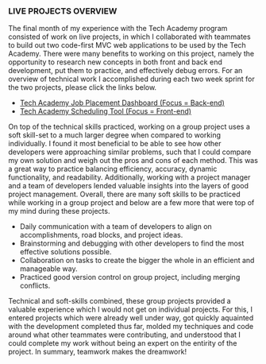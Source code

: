 ### LIVE PROJECTS OVERVIEW

The final month of my experience with the Tech Academy program consisted of work on live projects, in which I collaborated with teammates to build out two code-first MVC web applications to be used by the Tech Academy.  There were many benefits to working on this project, namely the opportunity to research new concepts in both front and back end development, put them to practice, and effectively debug errors.  For an overview of technical work I accomplished during each two week sprint for the two projects, please click the links below.

- [Tech Academy Job Placement Dashboard (Focus = Back-end)](Back%20End%20Group%20Project.md)
- [Tech Academy Scheduling Tool (Focus = Front-end)](Front%20End%20Group%20Project.md)

On top of the technical skills practiced, working on a group project uses a soft skill-set to a much larger degree when compared to working individually. I found it most beneficial to be able to see how other developers were approaching similar problems, such that I could compare my own solution and weigh out the pros and cons of each method.  This was a great way to practice balancing efficiency, accuracy, dynamic functionality, and readability.  Additionally, working with a project manager and a team of developers lended valuable insights into the layers of good project management. Overall, there are many soft skills to be practiced while working in a group project and below are a few more that were top of my mind during these projects.

- Daily communication with a team of developers to align on accomplishments, road blocks, and project ideas.
- Brainstorming and debugging with other developers to find the most effective solutions possible.
- Collaboration on tasks to create the bigger the whole in an efficient and manageable way.
- Practiced good version control on group project, including merging conflicts.

Technical and soft-skills combined, these group projects provided a valuable experience which I would not get on individual projects.  For this, I entered projects which were already well under way, got quickly aquainted with the development completed thus far, molded my techniques and code around what other teammates were contributing, and understood that I could complete my work without being an expert on the entirity of the project.  In summary, teamwork makes the dreamwork!
